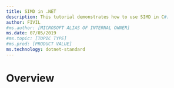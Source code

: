 ```yaml
---
title: SIMD in .NET
description: This tutorial demonstrates how to use SIMD in C#.
author: FIVIL
#ms.author: [MICROSOFT ALIAS OF INTERNAL OWNER]
ms.date: 07/05/2019
#ms.topic: [TOPIC TYPE]
#ms.prod: [PRODUCT VALUE]
ms.technology: dotnet-standard
---
```


# Overview

